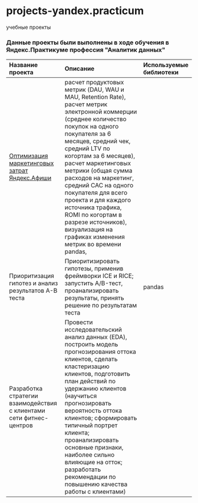 # projects-yandex.practicum
учебные проекты

### Данные проекты были выполнены в ходе обучения в Яндекс.Практикуме  профессия "Аналитик данных"


|  Название проекта   |  Описание     | Используемые библиотеки  |
|:--------------------|:-----------------------|:-------------------------|
|  [Оптимизация маркетинговых затрат Яндекс.Афиши](https://github.com/iulia-romanova/projects-yandex.practicum/tree/master/%D0%9E%D0%BF%D1%82%D0%B8%D0%BC%D0%B8%D0%B7%D0%B0%D1%86%D0%B8%D1%8F%20%D0%BC%D0%B0%D1%80%D0%BA%D0%B5%D1%82%D0%B8%D0%BD%D0%B3%D0%BE%D0%B2%D1%8B%D1%85%20%D0%B7%D0%B0%D1%82%D1%80%D0%B0%D1%82%20%D0%AF%D0%BD%D0%B4%D0%B5%D0%BA%D1%81.%D0%90%D1%84%D0%B8%D1%88%D0%B8)       | расчет продуктовых метрик (DAU, WAU и MAU, Retention Rate),  расчет метрик электронной коммерции (среднее количество покупок на одного покупателя за 6 месяцев, средний чек, средний LTV по когортам за 6 месяцев), расчет маркетинговых метрики (общая сумма расходов на маркетинг, средний CAC на одного покупателя для всего проекта и для каждого источника трафика, ROMI по когортам в разрезе источников), визуализация на графиках изменения метрик во времени      pandas,             |
| Приоритизация гипотез и анализ результатов A-B теста           |   Приоритизировать гипотезы, применив фреймворки ICE и RICE; запустить A/B-тест, проанализировать результаты, принять решение по результатам теста  |   pandas
|Разработка стратегии взаимодействия с клиентами сети фитнес-центров              |  Провести исследовательский анализ данных (EDA), построить модель прогнозирования оттока клиентов, сделать кластеризацию клиентов, подготовить план действий по удержанию клиентов (научиться прогнозировать вероятность оттока клиентов; сформировать типичный портрет клиента; проанализировать основные признаки, наиболее сильно влияющие на отток; разработать рекомендации по повышению качества работы с клиентами)             | 



